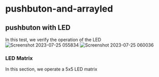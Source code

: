# pushbuton-and-arrayled
## pushbuton with LED
In this test, we verify the operation of the LED
![Screenshot 2023-07-25 055834](https://github.com/m0oje/pushbuton-and-arrayled/assets/138607426/1b5edacd-e54f-400e-834f-5d73cd3decd4)
![Screenshot 2023-07-25 060036](https://github.com/m0oje/pushbuton-and-arrayled/assets/138607426/db0e254f-a9c3-4fc8-abeb-0f789088b7aa)
### LED Matrix
In this section, we operate a 5x5 LED matrix
